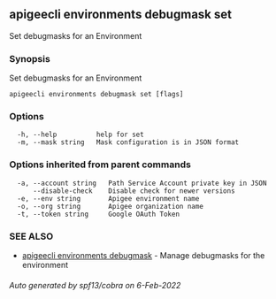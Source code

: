 ## apigeecli environments debugmask set

Set debugmasks for an Environment

### Synopsis

Set debugmasks for an Environment

```
apigeecli environments debugmask set [flags]
```

### Options

```
  -h, --help          help for set
  -m, --mask string   Mask configuration is in JSON format
```

### Options inherited from parent commands

```
  -a, --account string   Path Service Account private key in JSON
      --disable-check    Disable check for newer versions
  -e, --env string       Apigee environment name
  -o, --org string       Apigee organization name
  -t, --token string     Google OAuth Token
```

### SEE ALSO

* [apigeecli environments debugmask](apigeecli_environments_debugmask.md)	 - Manage debugmasks for the environment

###### Auto generated by spf13/cobra on 6-Feb-2022
